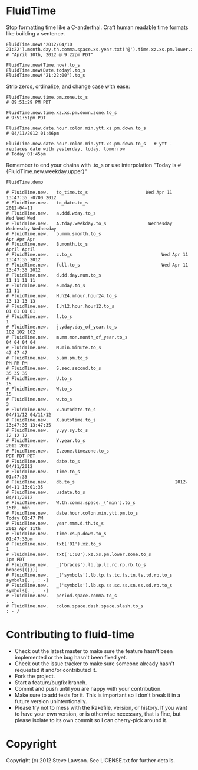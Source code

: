 # FluidTime

Stop formatting time like a C-anderthal.  Craft human readable time formats like building a sentence.

    FluidTime.new('2012/04/10 21:22').month.day.th.comma.space.xs.year.txt('@').time.xz.xs.pm.lower.zone.to_s
    # "April 10th, 2012 @ 9:22pm PDT"
    
    FluidTime.new(Time.now).to_s
    FluidTime.new(Date.today).to_s
    FluidTime.new("21:22:00").to_s

Strip zeros, ordinalize, and change case with ease:

    FluidTime.new.time.pm.zone.to_s
    # 09:51:29 PM PDT

    FluidTime.new.time.xz.xs.pm.down.zone.to_s
    # 9:51:51pm PDT

    FluidTime.new.date.hour.colon.min.ytt.xs.pm.down.to_s
    # 04/11/2012 01:46pm

    FluidTime.new.date.hour.colon.min.ytt.xs.pm.down.to_s   # ytt - replaces date with yesterday, today, tomorrow
    # Today 01:45pm

Remember to end your chains with .to_s or use interpolation "Today is #{FluidTime.new.weekday.upper}"

    FluidTime.demo

	# FluidTime.new.   to_time.to_s                      Wed Apr 11 13:47:35 -0700 2012
	# FluidTime.new.   to_date.to_s                                          2012-04-11
	# FluidTime.new.   a.ddd.wday.to_s                                      Wed Wed Wed
	# FluidTime.new.   A.tday.weekday.to_s                Wednesday Wednesday Wednesday
	# FluidTime.new.   b.mmm.smonth.to_s                                    Apr Apr Apr
	# FluidTime.new.   B.month.to_s                                         April April
	# FluidTime.new.   c.to_s                                  Wed Apr 11 13:47:35 2012
	# FluidTime.new.   full.to_s                               Wed Apr 11 13:47:35 2012
	# FluidTime.new.   d.dd.day.num.to_s                                    11 11 11 11
	# FluidTime.new.   e.mday.to_s                                                11 11
	# FluidTime.new.   H.h24.mhour.hour24.to_s                              13 13 13 13
	# FluidTime.new.   I.h12.hour.hour12.to_s                               01 01 01 01
	# FluidTime.new.   l.to_s                                                         1
	# FluidTime.new.   j.yday.day_of_year.to_s                              102 102 102
	# FluidTime.new.   m.mm.mon.month_of_year.to_s                          04 04 04 04
	# FluidTime.new.   M.min.minute.to_s                                       47 47 47
	# FluidTime.new.   p.am.pm.to_s                                            PM PM PM
	# FluidTime.new.   S.sec.second.to_s                                       35 35 35
	# FluidTime.new.   U.to_s                                                        15
	# FluidTime.new.   W.to_s                                                        15
	# FluidTime.new.   w.to_s                                                         3
	# FluidTime.new.   x.autodate.to_s                                04/11/12 04/11/12
	# FluidTime.new.   X.autotime.to_s                                13:47:35 13:47:35
	# FluidTime.new.   y.yy.sy.to_s                                            12 12 12
	# FluidTime.new.   Y.year.to_s                                            2012 2012
	# FluidTime.new.   Z.zone.timezone.to_s                                 PDT PDT PDT
	# FluidTime.new.   date.to_s                                             04/11/2012
	# FluidTime.new.   time.to_s                                               01:47:35
	# FluidTime.new.   db.to_s                                      2012-04-11 13:01:35
	# FluidTime.new.   usdate.to_s                                           04/11/2012
	# FluidTime.new.   W.th.comma.space._('min').to_s                         15th, min
	# FluidTime.new.   date.hour.colon.min.ytt.pm.to_s                   Today 01:47 PM
	# FluidTime.new.   year.mmm.d.th.to_s                                 2012 Apr 11th
	# FluidTime.new.   time.xs.p.down.to_s                                   01:47:35pm
	# FluidTime.new.   txt('01').xz.to_s                                              1
	# FluidTime.new.   txt('1:00').xz.xs.pm.lower.zone.to_s                     1pm PDT
	# FluidTime.new.   _('braces').lb.lp.lc.rc.rp.rb.to_s                  braces[({})]
	# FluidTime.new.   _('symbols').lb.tp.ts.tc.ts.tn.ts.td.rb.to_s    symbols[. , : -]
	# FluidTime.new.   _('symbols').lb.sp.ss.sc.ss.sn.ss.sd.rb.to_s    symbols[. , : -]
	# FluidTime.new.   period.space.comma.to_s                                      . ,
	# FluidTime.new.   colon.space.dash.space.slash.to_s                          : - /


# Contributing to fluid-time
 
* Check out the latest master to make sure the feature hasn't been implemented or the bug hasn't been fixed yet.
* Check out the issue tracker to make sure someone already hasn't requested it and/or contributed it.
* Fork the project.
* Start a feature/bugfix branch.
* Commit and push until you are happy with your contribution.
* Make sure to add tests for it. This is important so I don't break it in a future version unintentionally.
* Please try not to mess with the Rakefile, version, or history. If you want to have your own version, or is otherwise necessary, that is fine, but please isolate to its own commit so I can cherry-pick around it.

# Copyright

Copyright (c) 2012 Steve Lawson. See LICENSE.txt for further details.

